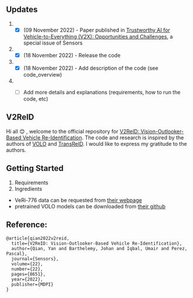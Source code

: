 ## Updates

1. - [x]  (09 November 2022) - Paper published in [Trustworthy AI for Vehicle-to-Everything (V2X): Opportunities and Challenges](https://www.mdpi.com/journal/sensors/special_issues/Trustworthy_AI_V2X), a special issue of Sensors
2. - [x]  (18 November 2022) - Release the code
3. - [x]  (18 November 2022) - Add description of the code (see code_overview)
4. - [ ] Add more details and explanations (requirements, how to run the code, etc)


## V2ReID
Hi all :blush: , welcome to the official repository for [V2ReID: Vision-Outlooker-Based Vehicle Re-Identification](https://www.mdpi.com/1424-8220/22/22/8651). The code and research is inspired by the authors of [VOLO](https://github.com/sail-sg/volo) and [TransReID](https://github.com/damo-cv/TransReID). I would like to express my gratitude to the authors.


## Getting Started
1. Requirements 
2. Ingredients
  - VeRi-776 data can be requested from [their webpage](https://vehiclereid.github.io/VeRi/)
  - pretrained VOLO models can be downloaded from [their github](https://github.com/sail-sg/volo)
  


## Reference:
```
@article{qian2022v2reid,
  title={V2ReID: Vision-Outlooker-Based Vehicle Re-Identification},
  author={Qian, Yan and Barthelemy, Johan and Iqbal, Umair and Perez, Pascal},
  journal={Sensors},
  volume={22},
  number={22},
  pages={8651},
  year={2022},
  publisher={MDPI}
}
```
